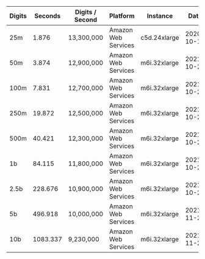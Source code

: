 | Digits | Seconds | Digits / Second | Platform | Instance | Date | Files |
| ------ | ------- | --------------- | -------- | -------- | ---- | ----- |
| 25m | 1.876 | 13,300,000 | Amazon Web Services | c5d.24xlarge | 2020-10-10 | [cfg](../Amazon%20Web%20Services/c5d.24xlarge/Gamma%28%C2%BC%29%20%5BSeries-Pi%20%28Brown%29%5D/Gamma%28%C2%BC%29%20-%2020201010-104431.cfg) [out](../Amazon%20Web%20Services/c5d.24xlarge/Gamma%28%C2%BC%29%20%5BSeries-Pi%20%28Brown%29%5D/Gamma%28%C2%BC%29%20-%2020201010-104431.out) [txt](../Amazon%20Web%20Services/c5d.24xlarge/Gamma%28%C2%BC%29%20%5BSeries-Pi%20%28Brown%29%5D/Gamma%28%C2%BC%29%20-%2020201010-104431.txt) |
| 50m | 3.874 | 12,900,000 | Amazon Web Services | m6i.32xlarge | 2021-10-29 | [cfg](../Amazon%20Web%20Services/m6i.32xlarge/Gamma%28%C2%BC%29%20%5BSeries-Pi%20%28Brown%29%5D/Gamma%28%C2%BC%29%20-%2020211029-162332.cfg) [out](../Amazon%20Web%20Services/m6i.32xlarge/Gamma%28%C2%BC%29%20%5BSeries-Pi%20%28Brown%29%5D/Gamma%28%C2%BC%29%20-%2020211029-162332.out) [txt](../Amazon%20Web%20Services/m6i.32xlarge/Gamma%28%C2%BC%29%20%5BSeries-Pi%20%28Brown%29%5D/Gamma%28%C2%BC%29%20-%2020211029-162332.txt) |
| 100m | 7.831 | 12,700,000 | Amazon Web Services | m6i.32xlarge | 2021-10-29 | [cfg](../Amazon%20Web%20Services/m6i.32xlarge/Gamma%28%C2%BC%29%20%5BSeries-Pi%20%28Brown%29%5D/Gamma%28%C2%BC%29%20-%2020211029-162342.cfg) [out](../Amazon%20Web%20Services/m6i.32xlarge/Gamma%28%C2%BC%29%20%5BSeries-Pi%20%28Brown%29%5D/Gamma%28%C2%BC%29%20-%2020211029-162342.out) [txt](../Amazon%20Web%20Services/m6i.32xlarge/Gamma%28%C2%BC%29%20%5BSeries-Pi%20%28Brown%29%5D/Gamma%28%C2%BC%29%20-%2020211029-162342.txt) |
| 250m | 19.872 | 12,500,000 | Amazon Web Services | m6i.32xlarge | 2021-10-29 | [cfg](../Amazon%20Web%20Services/m6i.32xlarge/Gamma%28%C2%BC%29%20%5BSeries-Pi%20%28Brown%29%5D/Gamma%28%C2%BC%29%20-%2020211029-162446.cfg) [out](../Amazon%20Web%20Services/m6i.32xlarge/Gamma%28%C2%BC%29%20%5BSeries-Pi%20%28Brown%29%5D/Gamma%28%C2%BC%29%20-%2020211029-162446.out) [txt](../Amazon%20Web%20Services/m6i.32xlarge/Gamma%28%C2%BC%29%20%5BSeries-Pi%20%28Brown%29%5D/Gamma%28%C2%BC%29%20-%2020211029-162446.txt) |
| 500m | 40.421 | 12,300,000 | Amazon Web Services | m6i.32xlarge | 2021-10-29 | [cfg](../Amazon%20Web%20Services/m6i.32xlarge/Gamma%28%C2%BC%29%20%5BSeries-Pi%20%28Brown%29%5D/Gamma%28%C2%BC%29%20-%2020211029-173954.cfg) [out](../Amazon%20Web%20Services/m6i.32xlarge/Gamma%28%C2%BC%29%20%5BSeries-Pi%20%28Brown%29%5D/Gamma%28%C2%BC%29%20-%2020211029-173954.out) [txt](../Amazon%20Web%20Services/m6i.32xlarge/Gamma%28%C2%BC%29%20%5BSeries-Pi%20%28Brown%29%5D/Gamma%28%C2%BC%29%20-%2020211029-173954.txt) |
| 1b | 84.115 | 11,800,000 | Amazon Web Services | m6i.32xlarge | 2021-10-29 | [cfg](../Amazon%20Web%20Services/m6i.32xlarge/Gamma%28%C2%BC%29%20%5BSeries-Pi%20%28Brown%29%5D/Gamma%28%C2%BC%29%20-%2020211029-174122.cfg) [out](../Amazon%20Web%20Services/m6i.32xlarge/Gamma%28%C2%BC%29%20%5BSeries-Pi%20%28Brown%29%5D/Gamma%28%C2%BC%29%20-%2020211029-174122.out) [txt](../Amazon%20Web%20Services/m6i.32xlarge/Gamma%28%C2%BC%29%20%5BSeries-Pi%20%28Brown%29%5D/Gamma%28%C2%BC%29%20-%2020211029-174122.txt) |
| 2.5b | 228.676 | 10,900,000 | Amazon Web Services | m6i.32xlarge | 2021-10-29 | [cfg](../Amazon%20Web%20Services/m6i.32xlarge/Gamma%28%C2%BC%29%20%5BSeries-Pi%20%28Brown%29%5D/Gamma%28%C2%BC%29%20-%2020211029-210914.cfg) [out](../Amazon%20Web%20Services/m6i.32xlarge/Gamma%28%C2%BC%29%20%5BSeries-Pi%20%28Brown%29%5D/Gamma%28%C2%BC%29%20-%2020211029-210914.out) [txt](../Amazon%20Web%20Services/m6i.32xlarge/Gamma%28%C2%BC%29%20%5BSeries-Pi%20%28Brown%29%5D/Gamma%28%C2%BC%29%20-%2020211029-210914.txt) |
| 5b | 496.918 | 10,000,000 | Amazon Web Services | m6i.32xlarge | 2021-11-28 | [cfg](../Amazon%20Web%20Services/m6i.32xlarge/Gamma%28%C2%BC%29%20%5BSeries-Pi%20%28Brown%29%5D/Gamma%28%C2%BC%29%20-%2020211128-013833.cfg) [out](../Amazon%20Web%20Services/m6i.32xlarge/Gamma%28%C2%BC%29%20%5BSeries-Pi%20%28Brown%29%5D/Gamma%28%C2%BC%29%20-%2020211128-013833.out) [txt](../Amazon%20Web%20Services/m6i.32xlarge/Gamma%28%C2%BC%29%20%5BSeries-Pi%20%28Brown%29%5D/Gamma%28%C2%BC%29%20-%2020211128-013833.txt) |
| 10b | 1083.337 | 9,230,000 | Amazon Web Services | m6i.32xlarge | 2021-11-28 | [cfg](../Amazon%20Web%20Services/m6i.32xlarge/Gamma%28%C2%BC%29%20%5BSeries-Pi%20%28Brown%29%5D/Gamma%28%C2%BC%29%20-%2020211128-165359.cfg) [out](../Amazon%20Web%20Services/m6i.32xlarge/Gamma%28%C2%BC%29%20%5BSeries-Pi%20%28Brown%29%5D/Gamma%28%C2%BC%29%20-%2020211128-165359.out) [txt](../Amazon%20Web%20Services/m6i.32xlarge/Gamma%28%C2%BC%29%20%5BSeries-Pi%20%28Brown%29%5D/Gamma%28%C2%BC%29%20-%2020211128-165359.txt) |
